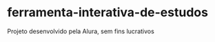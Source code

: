 # ferramenta-interativa-de-estudos<!DOCTYPE html>
<html lang="pt-br">
<head>
    <meta charset="UTF-8">
    <meta name="viewport" content="width=device-width, initial-scale=1.0">
    <link rel="stylesheet" href="assets/style.css">
    <title>Flashcard</title>
</head>
<body>
    <main>
        <section id="container">
            <!-- <article class="cartao">
                <div class="cartao__conteudo">
                    <h3>Programação</h3>
                    <div class="cartao__conteudo__pergunta">
                        <p>O que é JavaScript?</p>
                    </div>
                    <div class="cartao__conteudo__resposta">
                        <p>O JavaScript é uma linguagem de programação</p>
                    </div>
                </div>
            </article> -->
        </section>
    </main>
    <footer>
        <p>Projeto desenvolvido pela Alura, sem fins lucrativos</p>
    </footer>
    <script src="app.js"></script>
    <script src="perguntas.js"></script>
</body>
</html>
